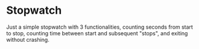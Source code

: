 # Stopwatch
Just a simple stopwatch with 3 functionalities, counting seconds from start to stop, counting time between start and subsequent "stops", and exiting without crashing.
